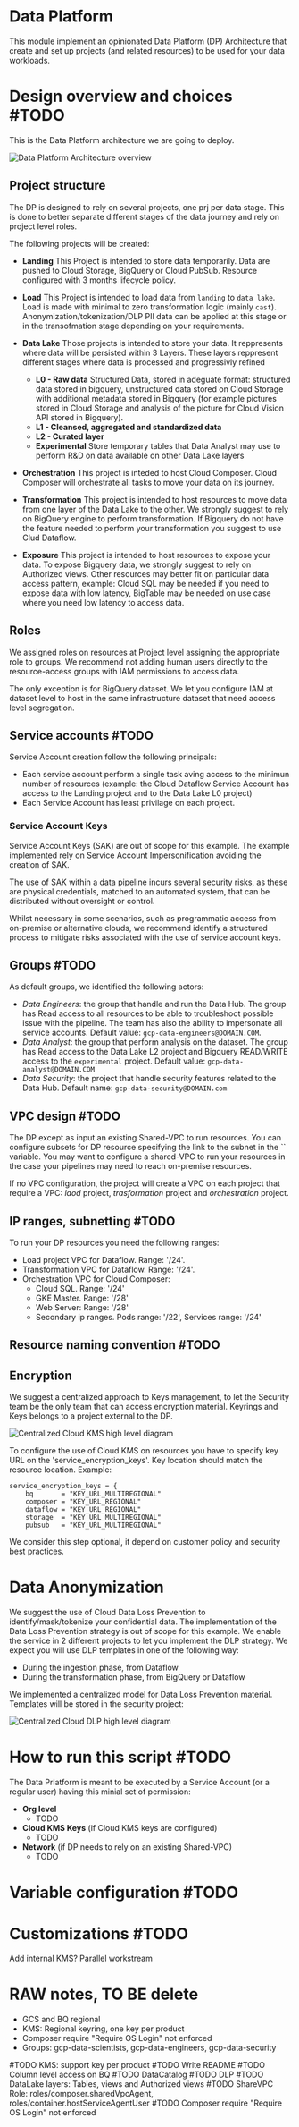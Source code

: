 # Data Platform

This module implement an opinionated Data Platform (DP) Architecture that create and set up projects (and related resources) to be used for your data workloads.

# Design overview and choices #TODO
This is the Data Platform architecture we are going to deploy.

![Data Platform Architecture overview](./images/overview_diagram.png "Data Platform Architecture overview")

## Project structure
The DP is designed to rely on several projects, one prj per data stage. This is done to better separate different stages of the data journey and rely on project level roles.

The following projects will be created:
* **Landing** This Project is intended to store data temporarily. Data are pushed to Cloud Storage, BigQuery or Cloud PubSub. Resource configured with 3 months lifecycle policy.

* **Load** This Project is intended to load data from `landing` to `data lake`. Load is made with minimal to zero transformation logic (mainly `cast`). Anonymization/tokenization/DLP PII data can be applied at this stage or in the transofmation stage depending on your requirements.

* **Data Lake** Those projects is intended to store your data. It reppresents where data will be persisted within 3 Layers. These layers reppresent different stages where data is processed and progressivly refined
  * **L0 - Raw data** Structured Data, stored in adeguate format: structured data stored in bigquery, unstructured data stored on Cloud Storage with additional metadata stored in Bigquery (for example pictures stored in Cloud Storage and analysis of the picture for Cloud Vision API stored in Bigquery). 
  * **L1 - Cleansed, aggregated and standardized data**
  * **L2 - Curated layer**
  * **Experimental** Store temporary tables that Data Analyst may use to perform R&D on data available on other Data Lake layers
* **Orchestration** This project is inteded to host Cloud Composer. Cloud Composer will orchestrate all tasks to move your data on its journey.
* **Transformation** This project is intended to host resources to move data from one layer of the Data Lake to the other. We strongly suggest to rely on BigQuery engine to perform transformation. If Bigquery do not have the feature needed to perform your transformation you suggest to use Clud Dataflow.
* **Exposure** This project is intended to host resources to expose your data. To expose Bigquery data, we strongly suggest to rely on Authorized views. Other resources may better fit on particular data access pattern, example: Cloud SQL may be needed if you need to expose data with low latency, BigTable may be needed on use case where you need low latency to access data.

## Roles
We assigned roles on resources at Project level assigning the appropriate role to groups. We recommend not adding human users directly to the resource-access groups with IAM permissions to access data.

The only exception is for BigQuery dataset. We let you configure IAM at dataset level to host in the same infrastructure dataset that need access level segregation.

## Service accounts #TODO
Service Account creation follow the following principals:
- Each service account perform a single task aving access to the minimun number of resources (example: the Cloud Dataflow Service Account has access to the Landing project and to the Data Lake L0 project)
- Each Service Account has least privilage on each project.

### Service Account Keys
Service Account Keys (SAK) are out of scope for this example. The example implemented rely on Service Account Impersonification avoiding the creation of SAK.

The use of SAK within a data pipeline incurs several security risks, as these are physical credentials, matched to an automated system, that can be distributed without oversight or control. 

Whilst necessary in some scenarios, such as programmatic access from on-premise or alternative clouds, we recommend identify a structured process to mitigate risks associated with the use of service account keys.


## Groups #TODO
As default groups, we identified the following actors:
- *Data Engineers*: the group that handle and run the Data Hub. The group has Read access to all resources to be able to troubleshoot possible issue with the pipeline. The team has also the ability to impersonate all service accounts. Default value: `gcp-data-engineers@DOMAIN.COM`. 
- *Data Analyst*: the group that perform analysis on the dataset. The group has Read access to the Data Lake L2 project and Bigquery READ/WRITE access to the `experimental` project. Default value: `gcp-data-analyst@DOMAIN.COM`
- *Data Security*: the project that handle security features related to the Data Hub. Default name: `gcp-data-security@DOMAIN.com`
## VPC design #TODO
The DP except as input an existing Shared-VPC to run resources. You can configure subsets for DP resource specifying the link to the subnet in the `` variable. You may want to configure a shared-VPC to run your resources in the case your pipelines may need to reach on-premise resources.

If no VPC configuration, the project will create a VPC on each project that require a VPC: *laod* project, *trasformation* project and *orchestration* project.
## IP ranges, subnetting #TODO
To run your DP resources you need the following ranges:
- Load project VPC for Dataflow. Range: '/24'.
- Transformation VPC for Dataflow. Range: '/24'.
- Orchestration VPC for Cloud Composer:
  - Cloud SQL. Range: '/24'
  - GKE Master. Range: '/28'
  - Web Server: Range: '/28'
  - Secondary ip ranges. Pods range: '/22', Services range: '/24'  

## Resource naming convention #TODO

## Encryption
We suggest a centralized approach to Keys management, to let the Security team be the only team that can access encryption material. Keyrings and Keys belongs to a project external to the DP. 

![Centralized Cloud KMS high level diagram](./images/kms_diagram.png "Centralized Cloud KMS high level diagram")

To configure the use of Cloud KMS on resources you have to specify key URL on the 'service_encryption_keys'. Key location should match the resource location. Example:

```
service_encryption_keys = {
    bq       = "KEY_URL_MULTIREGIONAL"
    composer = "KEY_URL_REGIONAL"
    dataflow = "KEY_URL_REGIONAL"
    storage  = "KEY_URL_MULTIREGIONAL"
    pubsub   = "KEY_URL_MULTIREGIONAL"
```

We consider this step optional, it depend on customer policy and security best practices.

# Data Anonymization
We suggest the use of Cloud Data Loss Prevention to identify/mask/tokenize your confidential data. The implementation of the Data Loss Prevention strategy is out of scope for this example. We enable the service in 2 different projects to let you implement the DLP strategy. We expect you will use DLP templates in one of the following way:
- During the ingestion phase, from Dataflow
- During the transformation phase, from BigQuery or Dataflow

We implemented a centralized model for Data Loss Prevention material. Templates will be stored in the security project:

![Centralized Cloud DLP high level diagram](./images/dlp_diagram.png "Centralized Cloud DLP high level diagram")

# How to run this script #TODO
The Data Prlatform is meant to be executed by a Service Account (or a regular user) having this minial set of permission:
* **Org level**
  * TODO
* **Cloud KMS Keys** (if Cloud KMS keys are configured)
  * TODO
* **Network** (if DP needs to rely on an existing Shared-VPC)
  * TODO

# Variable configuration #TODO

# Customizations #TODO
Add internal KMS?
Parallel workstream

# RAW notes, TO BE delete
 - GCS and BQ regional
 - KMS: Regional keyring, one key per product
 - Composer require "Require OS Login" not enforced
 - Groups: gcp-data-scientists, gcp-data-engineers, gcp-data-security

 #TODO KMS: support key per product
 #TODO Write README
 #TODO Column level access on BQ
 #TODO DataCatalog
 #TODO DLP
 #TODO DataLake layers: Tables, views and Authorized views
 #TODO ShareVPC Role: roles/composer.sharedVpcAgent, roles/container.hostServiceAgentUser
 #TODO Composer require "Require OS Login" not enforced